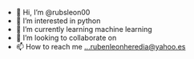 - 👋 Hi, I’m @rubsleon00
- 👀 I’m interested in python
- 🌱 I’m currently learning machine learning
- 💞️ I’m looking to collaborate on 
- 📫 How to reach me ...rubenleonheredia@yahoo.es

<!---
rubsleon00/rubsleon00 is a ✨ special ✨ repository because its `README.md` (this file) appears on your GitHub profile.
You can click the Preview link to take a look at your changes.
--->
